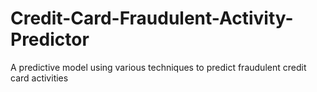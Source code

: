 # Credit-Card-Fraudulent-Activity-Predictor
A predictive model using various techniques to predict fraudulent credit card activities
